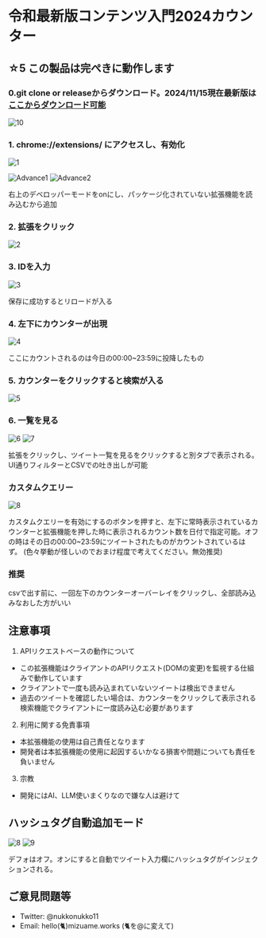 # 令和最新版コンテンツ入門2024カウンター

## ☆5 この製品は完ぺきに動作します

### 0.git clone or releaseからダウンロード。2024/11/15現在最新版は[ここからダウンロード可能](https://github.com/mizuamedesu/Content2024Extension/archive/refs/tags/v1.1.1.zip)

![10](https://github.com/user-attachments/assets/e4f37902-5889-4bb1-84c6-8ca7ca2120d5)


### 1. chrome://extensions/ にアクセスし、有効化
![1](https://github.com/user-attachments/assets/c69094bc-fec3-4234-8068-68937236ce4a)

![Advance1](https://github.com/user-attachments/assets/e8e8d329-f2d2-43d0-aec0-ad7319add7af)
![Advance2](https://github.com/user-attachments/assets/a926d017-5365-40f7-a2e6-e4089bf8d274)

右上のデベロッパーモードをonにし、パッケージ化されていない拡張機能を読み込むから追加

### 2. 拡張をクリック
![2](https://github.com/user-attachments/assets/51833a59-14ea-4d47-8184-302db4507e8c)

### 3. IDを入力
![3](https://github.com/user-attachments/assets/06735cb9-6320-4c45-8e64-05d7f386c628)

保存に成功するとリロードが入る

### 4. 左下にカウンターが出現
![4](https://github.com/user-attachments/assets/a5d0ae48-5cc4-4109-9c00-3fefda5c5d67)

ここにカウントされるのは今日の00:00~23:59に投降したもの

### 5. カウンターをクリックすると検索が入る
![5](https://github.com/user-attachments/assets/db85a7fa-24b7-4207-9dc5-f616d4cd9f0b)

### 6. 一覧を見る
![6](https://github.com/user-attachments/assets/7d660279-67ab-4ec2-8fff-2b573a632a6e)
![7](https://github.com/user-attachments/assets/40b387df-bbfe-4e4e-9807-8c2f9eaa16e7)

拡張をクリックし、ツイート一覧を見るをクリックすると別タブで表示される。UI通りフィルターとCSVでの吐き出しが可能

### カスタムクエリー
![8](https://github.com/user-attachments/assets/72bbc449-78d2-4ddc-9b29-a291411d821c)

カスタムクエリーを有効にするのボタンを押すと、左下に常時表示されているカウンターと拡張機能を押した時に表示されるカウント数を日付で指定可能。オフの時はその日の00:00~23:59にツイートされたものがカウントされているはず。
(色々挙動が怪しいのでおまけ程度で考えてください。無効推奨)

### 推奨
csvで出す前に、一回左下のカウンターオーバーレイをクリックし、全部読み込みなおした方がいい

## 注意事項
1. APIリクエストベースの動作について
  - この拡張機能はクライアントのAPIリクエスト(DOMの変更)を監視する仕組みで動作しています
  - クライアントで一度も読み込まれていないツイートは検出できません
  - 過去のツイートを確認したい場合は、カウンターをクリックして表示される検索機能でクライアントに一度読み込む必要があります

2. 利用に関する免責事項
  - 本拡張機能の使用は自己責任となります
  - 開発者は本拡張機能の使用に起因するいかなる損害や問題についても責任を負いません

3. 宗教
  - 開発にはAI、LLM使いまくりなので嫌な人は避けて

## ハッシュタグ自動追加モード
![8](https://github.com/user-attachments/assets/da336d10-15bc-46b5-878f-38a8dc28634e)
![9](https://github.com/user-attachments/assets/fe67cd9d-1e40-4929-9bb1-6262cbf9eec8)

デフォはオフ。オンにすると自動でツイート入力欄にハッシュタグがインジェクションされる。

## ご意見問題等
- Twitter: @nukkonukko11
- Email: hello(🐈)mizuame.works (🐈を@に変えて)
